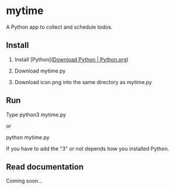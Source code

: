 # mytime

A Python app to collect and schedule todos.

## Install

1. Install [Python]([Download Python | Python.org](https://www.python.org/downloads/))
  
2. Download mytime.py
  
3. Download icon.png into the same directory as mytime.py
  

## Run

Type python3 mytime.py

or

python mytime.py

If you have to add the "3" or not depends how you installed Python.

## Read documentation

Coming soon...
